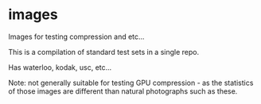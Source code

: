 # images

Images for testing compression and etc...  

This is a compilation of standard test sets in a single repo.

Has waterloo, kodak, usc, etc... 

Note: not generally suitable for testing GPU compression - as the statistics of those images are different than natural photographs such as these. 
